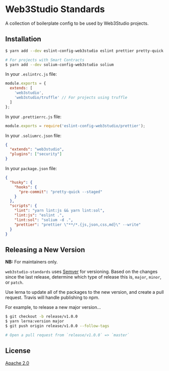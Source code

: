 # Web3Studio Standards

A collection of boilerplate config to be used by Web3Studio projects.

## Installation

```bash
$ yarn add --dev eslint-config-web3studio eslint prettier pretty-quick husky

# For projects with Smart Contracts
$ yarn add --dev solium-config-web3studio solium
```

In your `.eslintrc.js` file:

```js
module.exports = {
  extends: [
    'web3studio',
    'web3studio/truffle' // For projects using truffle
  ]
};
```

In your `.prettierrc.js` file:

```js
module.exports = require('eslint-config-web3studio/prettier');
```

In your `.soliumrc.json` file:

```json
{
  "extends": "web3studio",
  "plugins": ["security"]
}
```

In your `package.json` file:

```json
{
  "husky": {
    "hooks": {
      "pre-commit": "pretty-quick --staged"
    }
  },
  "scripts": {
    "lint": "yarn lint:js && yarn lint:sol",
    "lint:js": "eslint .",
    "lint:sol": "solium -d .",
    "prettier": "prettier \"**/*.{js,json,css,md}\" --write"
  }
}
```

## Releasing a New Version

**NB:** For maintainers only.

`web3studio-standards` uses [Semver](https://semver.org/) for versioning.
Based on the changes since the last release, determine which type of
release this is, `major`, `minor`, or `patch`.

Use lerna to update all of the packages to the new version, and create a pull
request. Travis will handle publishing to npm.

For example, to release a new major version...

```bash
$ git checkout -b release/v1.0.0
$ yarn lerna:version major
$ git push origin release/v1.0.0 --follow-tags

# Open a pull request from `release/v1.0.0` => `master`
```

## License

[Apache 2.0](LICENSE)
